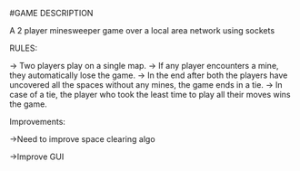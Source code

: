 #GAME DESCRIPTION

A 2 player minesweeper game over a local area network using sockets

RULES:

-> Two players play on a single map.
-> If any player encounters a mine, they automatically lose the game.
-> In the end after both the players have uncovered all the spaces without any mines, the game ends in a tie.
-> In case of a tie, the player who took the least time to play all their moves wins the game.  


Improvements:

->Need to improve space clearing algo

->Improve GUI